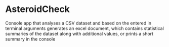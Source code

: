 # AsteroidCheck
Console app that analyses a CSV dataset and based on the entered in terminal arguments generates an excel document, which contains statistical summaries of the dataset along with additional values, or prints a short summary in the console
